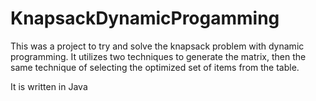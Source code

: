 # KnapsackDynamicProgamming

This was a project to try and solve the knapsack problem with dynamic programming. It utilizes two techniques to generate the matrix, then the same technique of selecting the optimized set of items from the table. 

It is written in Java
